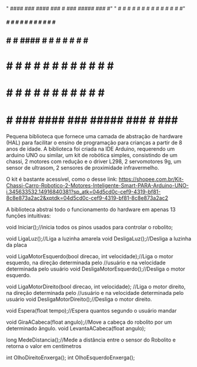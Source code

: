  "  ####    ###   ####    ###   #       ###   #####   ###   #"
 "  #   #  #   #  #   #  #   #  #        #      #    #   #  #"
   #####  #   #  #   #  #   #  #        #      #    #   #  #  
   ##     #   #  ####   #   #  #        #      #    #   #  #
   # #    #   #  #   #  #   #  #        #      #    #   #  #
   #  #   #   #  #   #  #   #  #        #      #    #   #        
   #   #   ###   ####    ###   #####   ###     #     ###   #  

Pequena biblioteca que fornece uma camada de abstração de hardware (HAL) para 
facilitar o ensino de programação para crianças a partir de 8 anos de idade.
A biblioteca foi criada na IDE Arduino, requerendo um arduino UNO ou similar, 
um kit de robótica simples, consistindo de um chassi, 2 motores com redução e 
o driver L298, 2 servomotores 9g, um sensor de ultrasom, 2 sensores de proximidade
infravermelho.

O kit é bastante acessível, como o desse link:
https://shopee.com.br/Kit-Chassi-Carro-Robotico-2-Motores-Inteligente-Smart-PARA-Arduino-UNO-i.345633532.14916840381?sp_atk=04d5cd0c-cef9-4319-bf81-8c8e873a2ac2&xptdk=04d5cd0c-cef9-4319-bf81-8c8e873a2ac2

A biblioteca abstrai todo o funcionamento do hardware em apenas 13 funções intuitivas:

void Iniciar();//inicia todos os pinos usados para controlar o robolito;

  void LigaLuz();//Liga a luzinha amarela 
  void DesligaLuz();//Desliga a luzinha da placa
  
  void LigaMotorEsquerdo(bool direcao, int velocidade);//Liga o motor esquerdo, na direção determinada pelo 
                                                      //usuário e na velocidade determinada pelo usuário
  void DesligaMotorEsquerdo();//Desliga o motor esquerdo. 
  
  void LigaMotorDireito(bool direcao, int velocidade); //Liga o motor direito, na direção determinada pelo 
                                                       //usuário e na velocidade determinada pelo usuário
  void DesligaMotorDireito();//Desliga o motor direito.

  void Espera(float tempo);//Espera quantos segundo o usuário mandar

  void GiraACabeca(float angulo);//Move a cabeça do robolito por um determinado ângulo.
  void LevantaACabeca(float angulo);

  long MedeDistancia();//Mede a distância entre o sensor do Robolito e retorna o valor em centímetros

  int OlhoDireitoEnxerga();
  int OlhoEsquerdoEnxerga();
